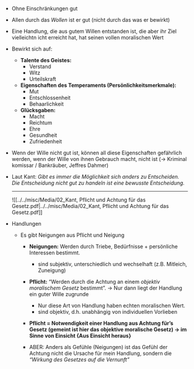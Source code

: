 - Ohne Einschränkungen gut 
- Allen durch das *Wollen* ist er gut (nicht durch das was er bewirkt)
- Eine Handlung, die aus gutem Willen entstanden ist, die aber ihr Ziel vielleichtn icht erreicht hat, hat  seinen vollen moralischen Wert
- Bewirkt sich auf: 
	- **Talente des Geistes:** 
		- Verstand 
		- Witz 
		- Urteilskraft
	- **Eigenschaften des Temperaments (Persönlichkeitsmerkmale):**
		- Mut 
		- Entschlossenheit 
		- Behaarlichkeit
	- **Glücksgaben:** 
		- Macht 
		- Reichtum 
		- Ehre
		- Gesundheit
		- Zufriedenheit 
		  
- Wenn der Wille nicht gut ist, können all diese Eigenschaften gefährlich werden, wenn der Wille von ihnen Gebrauch macht, nicht ist (→ Kriminal komissar / Bankräuber, Jeffres Dahmer)
- Laut Kant: *Gibt es immer die Möglichkeit sich anders zu Entscheiden. Die Entscheidung nicht gut zu handeln ist eine bewusste Entscheidung.*
  
  ****
  ![[../../misc/Media/02_Kant, Pflicht und Achtung für das Gesetz.pdf|../../misc/Media/02_Kant, Pflicht und Achtung für das Gesetz.pdf]]
- Handlungen
	- Es gibt Neigungen aus Pflicht und Neigung
		- **Neigungen:** Werden durch Triebe, Bedürfnisse + persönliche Interessen bestimmt.
			- sind subjektiv, unterschiedlich und wechselhaft (z.B. Mitleich, Zuneigung)

		- **Pflicht:** “Werden durch die Achtung an einem *objektiv moralischem Gesetz* bestimmt”. → Nur dann liegt der Handlung ein guter Wille zugrunde
			- Nur diese Art von Handlung haben echten moralischen Wert. 
			- sind objektiv, d.h. unabhängig von individuellen Vorlieben
		- **Pflicht = Notwendigkeit einer Handlung aus Achtung für’s Gesetz (gemeint ist hier das objektive moralische Gesetz) → im Sinne von Einsicht {Aus Einsicht heraus}**
		- ABER: Anders als Gefühle (Neigungen) ist das Gefühl der Achtung nicht die Ursache für mein Handlung, sondern die *“Wirkung des Gesetzes auf die Vernunft”* 
		  